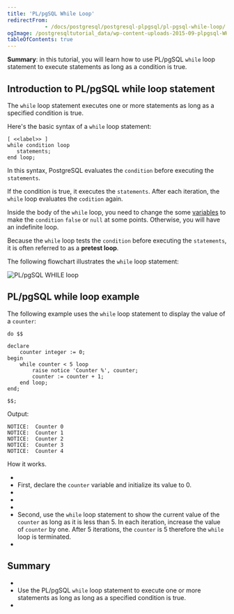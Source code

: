 ```yaml
---
title: 'PL/pgSQL While Loop'
redirectFrom: 
            - /docs/postgresql/postgresql-plpgsql/pl-pgsql-while-loop/
ogImage: /postgresqltutorial_data/wp-content-uploads-2015-09-plpgsql-WHILE-loop.png
tableOfContents: true
---
```



**Summary**: in this tutorial, you will learn how to use PL/pgSQL `while` loop statement to execute statements as long as a condition is true.





## Introduction to PL/pgSQL while loop statement





The `while` loop statement executes one or more statements as long as a specified condition is true.





Here's the basic syntax of a `while` loop statement:





```
[ <<label>> ]
while condition loop
   statements;
end loop;
```





In this syntax, PostgreSQL evaluates the `condition` before executing the `statements`.





If the condition is true, it executes the `statements`. After each iteration, the `while` loop evaluates the `codition` again.





Inside the body of the `while` loop, you need to change the some [variables](https://www.postgresqltutorial.com/postgresql-plpgsql/plpgsql-variables/) to make the `condition` `false` or `null` at some points. Otherwise, you will have an indefinite loop.





Because the `while` loop tests the `condition` before executing the `statements`, it is often referred to as a **pretest loop**.





The following flowchart illustrates the `while` loop statement:





![PL/pgSQL WHILE loop](/postgresqltutorial_data/wp-content-uploads-2015-09-plpgsql-WHILE-loop.png)





## PL/pgSQL while loop example





The following example uses the `while` loop statement to display the value of a `counter`:





```
do $$

declare
	counter integer := 0;
begin
	while counter < 5 loop
		raise notice 'Counter %', counter;
		counter := counter + 1;
	end loop;
end;

$$;
```





Output:





```
NOTICE:  Counter 0
NOTICE:  Counter 1
NOTICE:  Counter 2
NOTICE:  Counter 3
NOTICE:  Counter 4
```





How it works.





- 
- First, declare the `counter` variable and initialize its value to 0.
- 
-
- 
- Second, use the `while` loop statement to show the current value of the `counter` as long as it is less than 5. In each iteration, increase the value of `counter` by one. After 5 iterations, the `counter` is 5 therefore the `while` loop is terminated.
- 





## Summary





- 
- Use the PL/pgSQL `while` loop statement to execute one or more statements as long as long as a specified condition is true.
- 


